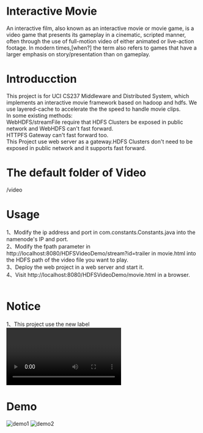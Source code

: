 # Interactive Movie
An interactive film, also known as an interactive movie or movie game, is a video game that presents its gameplay in a cinematic, scripted manner, often through the use of full-motion video of either animated or live-action footage. In modern times,[when?] the term also refers to games that have a larger emphasis on story/presentation than on gameplay.

# Introducction
This project is for UCI CS237 Middleware and Distributed System, which implements an interactive movie framework based on hadoop and hdfs. We use layered-cache to accelerate the the speed to handle movie clips.</br>
In some existing methods:</br>
WebHDFS/streamFile require that HDFS Clusters be exposed in public network and WebHDFS can't fast forward.</br>
HTTPFS Gateway can't fast forward too.</br>
This Project use web server as a gateway.HDFS Clusters don't need to be exposed in public network and it supports fast forward.</br>

# The default folder of Video
/video
# Usage 
1、Modify the ip address and port in com.constants.Constants.java into the namenode's IP and port.</br>
2、Modify the fpath parameter in http://localhost:8080/HDFSVideoDemo/stream?id=trailer in movie.html into the HDFS path of the video file you want to play.</br>
3、Deploy the web project in a web server and start it.</br>
4、Visit http://localhost:8080/HDFSVideoDemo/movie.html in a browser.</br>
</br>

# Notice 
1、This project use the new label <video> which now only supports Ogg,MPEG4(MP4),WebM.If you want more video types,try to use another web video player.As the same time,please use the browsers which supports HTML5.</br>
2、This poject supports videos' downloading.Just access the url in video label in browser.</br>
3、This project is a maven project.If you don't use maven,please download the required jars from http://pan.baidu.com/s/1gf33IpH and build the web project yourself.
</br>
# Demo
<img src="https://github.com/Earthaa/Interactive-Movies-CS237/blom/master/demo1.png"  alt="demo1" />
<img src="https://github.com/Earthaa/Interactive-Movies-CS237/blom/master/demo2.png"  alt="demo2" />


